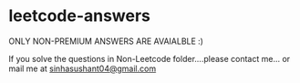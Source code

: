 # leetcode-answers

ONLY NON-PREMIUM ANSWERS ARE AVAIALBLE :)

If you solve the questions in Non-Leetcode folder....please contact me... or mail me at sinhasushant04@gmail.com
